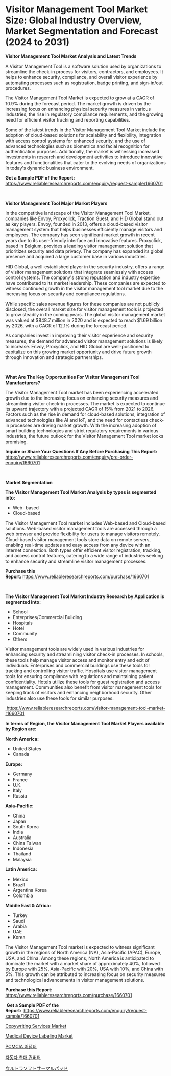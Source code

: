 <p><h1>Visitor Management Tool Market Size: Global Industry Overview, Market Segmentation and Forecast (2024 to 2031)</h1></p><p><strong>Visitor Management Tool Market Analysis and Latest Trends</strong></p>
<p><p>A Visitor Management Tool is a software solution used by organizations to streamline the check-in process for visitors, contractors, and employees. It helps to enhance security, compliance, and overall visitor experience by automating processes such as registration, badge printing, and sign-in/out procedures.</p><p>The Visitor Management Tool Market is expected to grow at a CAGR of 10.9% during the forecast period. The market growth is driven by the increasing focus on enhancing physical security measures in various industries, the rise in regulatory compliance requirements, and the growing need for efficient visitor tracking and reporting capabilities. </p><p>Some of the latest trends in the Visitor Management Tool Market include the adoption of cloud-based solutions for scalability and flexibility, integration with access control systems for enhanced security, and the use of advanced technologies such as biometrics and facial recognition for authentication purposes. Additionally, the market is witnessing increased investments in research and development activities to introduce innovative features and functionalities that cater to the evolving needs of organizations in today's dynamic business environment.</p></p>
<p><strong>Get a Sample PDF of the Report:&nbsp;</strong> <a href="https://www.reliableresearchreports.com/enquiry/request-sample/1660701">https://www.reliableresearchreports.com/enquiry/request-sample/1660701</a></p>
<p>&nbsp;</p>
<p><strong>Visitor Management Tool Major Market Players</strong></p>
<p><p>In the competitive landscape of the Visitor Management Tool Market, companies like Envoy, Proxyclick, Traction Guest, and HID Global stand out as key players. Envoy, founded in 2013, offers a cloud-based visitor management system that helps businesses efficiently manage visitors and employees. The company has seen significant market growth in recent years due to its user-friendly interface and innovative features. Proxyclick, based in Belgium, provides a leading visitor management solution that prioritizes security and data privacy. The company has expanded its global presence and acquired a large customer base in various industries.</p><p>HID Global, a well-established player in the security industry, offers a range of visitor management solutions that integrate seamlessly with access control systems. The company's strong reputation and industry expertise have contributed to its market leadership. These companies are expected to witness continued growth in the visitor management tool market due to the increasing focus on security and compliance regulations.</p><p>While specific sales revenue figures for these companies are not publicly disclosed, the overall market size for visitor management tools is projected to grow steadily in the coming years. The global visitor management market was valued at $848.7 million in 2020 and is expected to reach $1.69 billion by 2026, with a CAGR of 12.1% during the forecast period.</p><p>As companies invest in improving their visitor experience and security measures, the demand for advanced visitor management solutions is likely to increase. Envoy, Proxyclick, and HID Global are well-positioned to capitalize on this growing market opportunity and drive future growth through innovation and strategic partnerships.</p></p>
<p>&nbsp;</p>
<p><strong>What Are The Key Opportunities For Visitor Management Tool Manufacturers?</strong></p>
<p><p>The Visitor Management Tool market has been experiencing accelerated growth due to the increasing focus on enhancing security measures and streamlining visitor check-in processes. The market is expected to continue its upward trajectory with a projected CAGR of 15% from 2021 to 2026. Factors such as the rise in demand for cloud-based solutions, integration of advanced technologies like AI and IoT, and the need for contactless check-in processes are driving market growth. With the increasing adoption of smart building technologies and strict regulatory requirements in various industries, the future outlook for the Visitor Management Tool market looks promising.</p></p>
<p><strong>Inquire or Share Your Questions If Any Before Purchasing This Report:</strong> <a href="https://www.reliableresearchreports.com/enquiry/pre-order-enquiry/1660701">https://www.reliableresearchreports.com/enquiry/pre-order-enquiry/1660701</a></p>
<p>&nbsp;</p>
<p><strong>Market Segmentation</strong></p>
<p><strong>The Visitor Management Tool Market Analysis by types is segmented into:</strong></p>
<p><ul><li>Web- based</li><li>Cloud-based</li></ul></p>
<p><p>The Visitor Management Tool market includes Web-based and Cloud-based solutions. Web-based visitor management tools are accessed through a web browser and provide flexibility for users to manage visitors remotely. Cloud-based visitor management tools store data on remote servers, enabling real-time updates and easy access from any device with an internet connection. Both types offer efficient visitor registration, tracking, and access control features, catering to a wide range of industries seeking to enhance security and streamline visitor management processes.</p></p>
<p><strong>Purchase this Report:&nbsp;</strong><a href="https://www.reliableresearchreports.com/purchase/1660701">https://www.reliableresearchreports.com/purchase/1660701</a></p>
<p>&nbsp;</p>
<p><strong>The Visitor Management Tool Market Industry Research by Application is segmented into:</strong></p>
<p><ul><li>School</li><li>Enterprises/Commercial Building</li><li>Hospitals</li><li>Hotel</li><li>Community</li><li>Others</li></ul></p>
<p><p>Visitor management tools are widely used in various industries for enhancing security and streamlining visitor check-in processes. In schools, these tools help manage visitor access and monitor entry and exit of individuals. Enterprises and commercial buildings use these tools for tracking and controlling visitor traffic. Hospitals use visitor management tools for ensuring compliance with regulations and maintaining patient confidentiality. Hotels utilize these tools for guest registration and access management. Communities also benefit from visitor management tools for keeping track of visitors and enhancing neighborhood security. Other industries also use these tools for similar purposes.</p></p>
<p><a href="https://www.reliableresearchreports.com/visitor-management-tool-market-r1660701">&nbsp;https://www.reliableresearchreports.com/visitor-management-tool-market-r1660701</a></p>
<p><strong>In terms of Region, the Visitor Management Tool Market Players available by Region are:</strong></p>
<p>
    <p> <strong> North America: </strong>
        <ul>
            <li>United States</li>
            <li>Canada</li>
        </ul>
        </p> 
    <p> <strong> Europe: </strong>
        <ul>
            <li>Germany</li>
            <li>France</li>
            <li>U.K.</li>
            <li>Italy</li>
            <li>Russia</li>
        </ul>
        </p> 
    <p> <strong> Asia-Pacific: </strong>
        <ul>
            <li>China</li>
            <li>Japan</li>
            <li>South Korea</li>
            <li>India</li>
            <li>Australia</li>
            <li>China Taiwan</li>
            <li>Indonesia</li>
            <li>Thailand</li>
            <li>Malaysia</li>
        </ul>
        </p> 
    <p> <strong> Latin America: </strong>
        <ul>
            <li>Mexico</li>
            <li>Brazil</li>
            <li>Argentina Korea</li>
            <li>Colombia</li>
        </ul>
        </p> 
    <p> <strong> Middle East & Africa: </strong>
        <ul>
            <li>Turkey</li>
            <li>Saudi</li>
            <li>Arabia</li>
            <li>UAE</li>
            <li>Korea</li>
        </ul>
    </p>
    </p>
<p><p>The Visitor Management Tool market is expected to witness significant growth in the regions of North America (NA), Asia-Pacific (APAC), Europe, USA, and China. Among these regions, North America is anticipated to dominate the market with a market share of approximately 40%, followed by Europe with 25%, Asia-Pacific with 20%, USA with 10%, and China with 5%. This growth can be attributed to increasing focus on security measures and technological advancements in visitor management solutions.</p></p>
<p><strong>Purchase this Report: </strong><a href="https://www.reliableresearchreports.com/purchase/1660701">https://www.reliableresearchreports.com/purchase/1660701</a></p>
<p>&nbsp;<strong>Get a Sample PDF of the Report:&nbsp;&nbsp;</strong><a href="https://www.reliableresearchreports.com/enquiry/request-sample/1660701">https://www.reliableresearchreports.com/enquiry/request-sample/1660701</a></p>
<p><strong></strong></p>
<p><p><a href="https://github.com/sonuprakash1/Market-Research-Report-List-2/blob/main/copywriting-services-market.md">Copywriting Services Market</a></p><p><a href="https://issuu.com/reportprime-2/docs/medical-device-labeling-market-size-2030.pptx">Medical Device Labeling Market</a></p><p><a href="https://medium.com/@emmamoy1/pcmcia-%EC%96%B4%EB%8C%91%ED%84%B0-%EC%8B%9C%EC%9E%A5-%EB%B6%84%EC%84%9D-%EA%B7%B8%EC%9D%98-cagr-%EC%8B%9C%EC%9E%A5-%EC%84%B8%EB%B6%84%ED%99%94-%EB%B0%8F-%EC%84%B8%EA%B3%84-%EC%82%B0%EC%97%85-%EA%B0%9C%EC%9A%94-a5b442d4c628">PCMCIA 어댑터</a></p><p><a href="https://github.com/vsn7qpua81q/Market-Research-Report-List-2/blob/main/246199059780.md">자동차 촉매 컨버터</a></p><p><a href="https://github.com/adcxff01450218/Market-Research-Report-List-2/blob/main/391480939851.md">ウルトラソフトサーマルパッド</a></p></p>